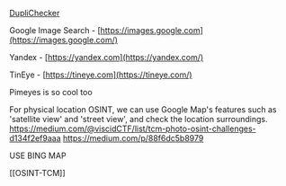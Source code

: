 [DupliChecker](https://www.duplichecker.com/reverse-image-search.php)

Google Image Search - [https://images.google.com](https://images.google.com/)

Yandex - [https://yandex.com](https://yandex.com/)

TinEye - [https://tineye.com](https://tineye.com/)

Pimeyes is so cool too

For physical location OSINT, we can use Google Map's features such as 'satellite view' and 'street view', and check the location surroundings.
https://medium.com/@viscidCTF/list/tcm-photo-osint-challenges-d134f2ef9aaa
https://medium.com/p/88f6dc5b8979

USE BING MAP

[[OSINT-TCM]]

